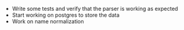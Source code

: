 - Write some tests and verify that the parser is working as expected 
- Start working on postgres to store the data
- Work on name normalization
